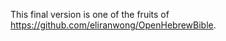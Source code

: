 This final version is one of the fruits of <a href='https://github.com/eliranwong/OpenHebrewBible'>https://github.com/eliranwong/OpenHebrewBible</a>.
